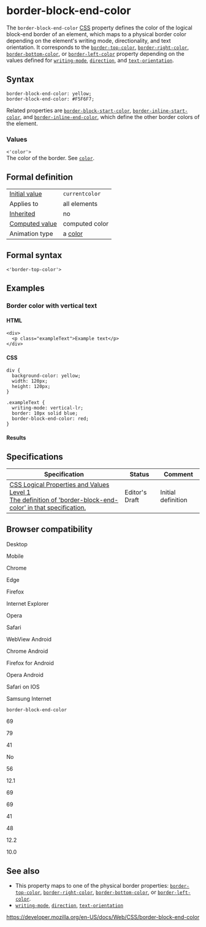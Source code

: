 # border-block-end-color

The `border-block-end-color` [CSS](https://developer.mozilla.org/en-US/docs/Web/CSS) property defines the color of the logical block-end border of an element, which maps to a physical border color depending on the element's writing mode, directionality, and text orientation. It corresponds to the [`border-top-color`](border-top-color), [`border-right-color`](border-right-color), [`border-bottom-color`](border-bottom-color), or [`border-left-color`](border-left-color) property depending on the values defined for [`writing-mode`](writing-mode), [`direction`](direction), and [`text-orientation`](text-orientation).

## Syntax

    border-block-end-color: yellow;
    border-block-end-color: #F5F6F7;

Related properties are [`border-block-start-color`](border-block-start-color), [`border-inline-start-color`](border-inline-start-color), and [`border-inline-end-color`](border-inline-end-color), which define the other border colors of the element.

### Values

`<'color'>`  
The color of the border. See [`color`](color).

## Formal definition

<table><tbody><tr class="odd"><td><a href="initial_value">Initial value</a></td><td><code>currentcolor</code></td></tr><tr class="even"><td>Applies to</td><td>all elements</td></tr><tr class="odd"><td><a href="inheritance">Inherited</a></td><td>no</td></tr><tr class="even"><td><a href="computed_value">Computed value</a></td><td>computed color</td></tr><tr class="odd"><td>Animation type</td><td>a <a href="color_value#interpolation">color</a></td></tr></tbody></table>

## Formal syntax

    <'border-top-color'>

## Examples

### Border color with vertical text

#### HTML

    <div>
      <p class="exampleText">Example text</p>
    </div>

#### CSS

    div {
      background-color: yellow;
      width: 120px;
      height: 120px;
    }

    .exampleText {
      writing-mode: vertical-lr;
      border: 10px solid blue;
      border-block-end-color: red;
    }

#### Results

## Specifications

<table><thead><tr class="header"><th>Specification</th><th>Status</th><th>Comment</th></tr></thead><tbody><tr class="odd"><td><a href="https://drafts.csswg.org/css-logical/#propdef-border-block-end-color">CSS Logical Properties and Values Level 1<br />
<span class="small">The definition of 'border-block-end-color' in that specification.</span></a></td><td><span class="spec-ed">Editor's Draft</span></td><td>Initial definition</td></tr></tbody></table>

## Browser compatibility

Desktop

Mobile

Chrome

Edge

Firefox

Internet Explorer

Opera

Safari

WebView Android

Chrome Android

Firefox for Android

Opera Android

Safari on IOS

Samsung Internet

`border-block-end-color`

69

79

41

No

56

12.1

69

69

41

48

12.2

10.0

## See also

- This property maps to one of the physical border properties: [`border-top-color`](border-top-color), [`border-right-color`](border-right-color), [`border-bottom-color`](border-bottom-color), or [`border-left-color`](border-left-color).
- [`writing-mode`](writing-mode), [`direction`](direction), [`text-orientation`](text-orientation)

<a href="https://developer.mozilla.org/en-US/docs/Web/CSS/border-block-end-color" class="_attribution-link">https://developer.mozilla.org/en-US/docs/Web/CSS/border-block-end-color</a>
